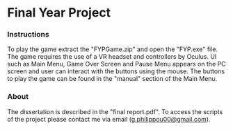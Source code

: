 # Final Year Project
### Instructions
To play the game extract the "FYPGame.zip" and open the "FYP.exe" file. The game requires the use of a VR headset and controllers by Oculus. UI such as Main Menu, Game Over Screen and Pause Menu appears on the PC screen and user can interact with the buttons using the mouse. The buttons to play the game can be found in the "manual" section of the Main Menu.
### About
The dissertation is described in the "final report.pdf". To access the scripts of the project please contact me via email (g.philippou00@gmail.com).
